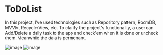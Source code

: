 # ToDoList
In this project, I've used technologies such as Repository pattern, RoomDB, MVVM, RecyclerView, etc. To clarify the project's functionality, a user can Add/Delete a daily task to the app and check'em when it is done or uncheck them. Meanwhile the data is permenant.

![image](https://github.com/kamyab9k/ToDoList/assets/126459043/d600cf15-bef1-4d38-9d69-87f465c5a77b)
![image](https://github.com/kamyab9k/ToDoList/assets/126459043/b9316c1e-4f5f-4ebb-aebb-94f2da6ecdfd)

